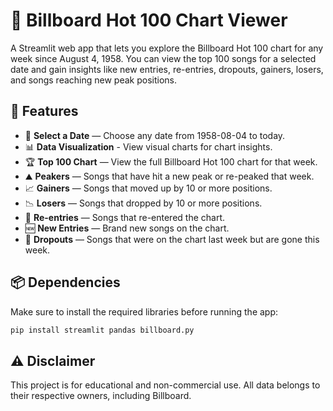 # 🎵 Billboard Hot 100 Chart Viewer

A Streamlit web app that lets you explore the Billboard Hot 100 chart for any week since August 4, 1958. You can view the top 100 songs for a selected date and gain insights like new entries, re-entries, dropouts, gainers, losers, and songs reaching new peak positions.

## 🚀 Features

- 📅 **Select a Date** — Choose any date from 1958-08-04 to today.
- 📊 **Data Visualization** - View visual charts for chart insights.
- 🏆 **Top 100 Chart** — View the full Billboard Hot 100 chart for that week.
- ⛰️ **Peakers** — Songs that have hit a new peak or re-peaked that week.
- 📈 **Gainers** — Songs that moved up by 10 or more positions.
- 📉 **Losers** — Songs that dropped by 10 or more positions.
- 🔁 **Re-entries** — Songs that re-entered the chart.
- 🆕 **New Entries** — Brand new songs on the chart.
- 🚪 **Dropouts** — Songs that were on the chart last week but are gone this week.

## 📦 Dependencies

Make sure to install the required libraries before running the app:

```bash
pip install streamlit pandas billboard.py
```

## ⚠️ Disclaimer
This project is for educational and non-commercial use. All data belongs to their respective owners, including Billboard.
